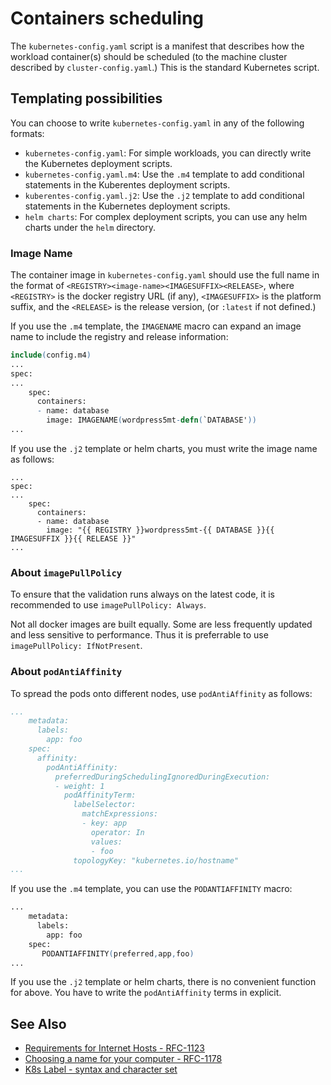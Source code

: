 # Containers scheduling

The `kubernetes-config.yaml` script is a manifest that describes how the workload container(s) should be scheduled (to the machine cluster described by `cluster-config.yaml`.) This is the standard Kubernetes script.  

## Templating possibilities

You can choose to write `kubernetes-config.yaml` in any of the following formats:
- `kubernetes-config.yaml`: For simple workloads, you can directly write the Kubernetes deployment scripts.  
- `kubernetes-config.yaml.m4`: Use the `.m4` template to add conditional statements in the Kuberentes deployment scripts.  
- `kuberentes-config.yaml.j2`: Use the `.j2` template to add conditional statements in the Kubernetes deployment scripts.  
- `helm charts`: For complex deployment scripts, you can use any helm charts under the `helm` directory.   

### Image Name

The container image in `kubernetes-config.yaml` should use the full name in the format of `<REGISTRY><image-name><IMAGESUFFIX><RELEASE>`, where `<REGISTRY>` is the docker registry URL (if any), `<IMAGESUFFIX>` is the platform suffix, and the `<RELEASE>` is the release version, (or `:latest` if not defined.)

If you use the `.m4` template, the `IMAGENAME` macro can expand an image name to include the registry and release information:

```m4
include(config.m4)
...
spec:
...
    spec:
      containers:
      - name: database
        image: IMAGENAME(wordpress5mt-defn(`DATABASE'))
...
```

If you use the `.j2` template or helm charts, you must write the image name as follows:

```jinja
...
spec:
...
    spec:
      containers:
      - name: database
        image: "{{ REGISTRY }}wordpress5mt-{{ DATABASE }}{{ IMAGESUFFIX }}{{ RELEASE }}"
...
```

### About `imagePullPolicy`

To ensure that the validation runs always on the latest code, it is recommended to use `imagePullPolicy: Always`.

Not all docker images are built equally. Some are less frequently updated and less sensitive to performance. Thus it is preferrable to use `imagePullPolicy: IfNotPresent`.

### About `podAntiAffinity`

To spread the pods onto different nodes, use `podAntiAffinity` as follows:  

```yaml
...
    metadata:
      labels:
        app: foo
    spec:
      affinity:
        podAntiAffinity:
          preferredDuringSchedulingIgnoredDuringExecution:
          - weight: 1
            podAffinityTerm:
              labelSelector:
                matchExpressions:
                - key: app
                  operator: In
                  values:
                  - foo
              topologyKey: "kubernetes.io/hostname"
...
```

If you use the `.m4` template, you can use the `PODANTIAFFINITY` macro:

```m4
...
    metadata:
      labels:
        app: foo
    spec:
       PODANTIAFFINITY(preferred,app,foo)
...
```

If you use the `.j2` template or helm charts, there is no convenient function for above. You have to write the `podAntiAffinity` terms in explicit.  

## See Also

- [Requirements for Internet Hosts - RFC-1123](https://www.rfc-editor.org/rfc/rfc1123)
- [Choosing a name for your computer - RFC-1178](http://www.faqs.org/rfcs/rfc1178.html)
- [K8s Label - syntax and character set](https://kubernetes.io/docs/concepts/overview/working-with-objects/labels/#syntax-and-character-set)

